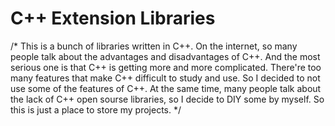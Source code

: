 # C++ Extension Libraries
/*
This is a bunch of libraries written in C++.
On the internet, so many people talk about the advantages and disadvantages of C++. And the most serious one is that C++ is getting more and more complicated. There're too many features that make C++ difficult to study and use. So I decided to not use some of the features of C++.
At the same time, many people talk about the lack of C++ open sourse libraries, so I decide to DIY some by myself.
So this is just a place to store my projects.
*/
